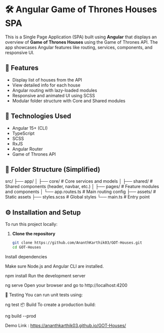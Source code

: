 # 🛠️ Angular Game of Thrones Houses SPA

This is a Single Page Application (SPA) built using **Angular** that displays an overview of **Game of Thrones Houses** using the Game of Thrones API. The app showcases Angular features like routing, services, components, and responsive UI.

## 🚀 Features

- Display list of houses from the API
- View detailed info for each house
- Angular routing with lazy-loaded modules
- Responsive and animated UI using SCSS
- Modular folder structure with Core and Shared modules

## 🧰 Technologies Used

- Angular 15+ (CLI)
- TypeScript
- SCSS
- RxJS
- Angular Router
- Game of Thrones API

## 📂 Folder Structure (Simplified)

src/
├── app/
│ ├── core/ # Core services and models
│ ├── shared/ # Shared components (header, navbar, etc.)
│ ├── pages/ # Feature modules and components
│ └── app.routes.ts # Main routing config
├── assets/ # Static assets
├── styles.scss # Global styles
└── main.ts # Entry point



## ⚙️ Installation and Setup

To run this project locally:

1. **Clone the repository**

   ```bash
   git clone https://github.com/AnanthKarthik03/GOT-Houses.git
   cd GOT-Houses
Install dependencies

Make sure Node.js and Angular CLI are installed.


npm install
Run the development server


ng serve
Open your browser and go to http://localhost:4200

🧪 Testing
You can run unit tests using:


ng test
📦 Build
To create a production build:


ng build --prod
 
Demo Link : https://ananthkarthik03.github.io/GOT-Houses/
 
